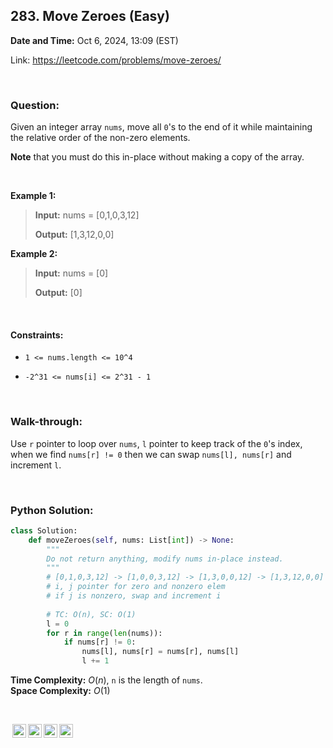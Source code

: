 ## 283. Move Zeroes (Easy)
**Date and Time:** Oct 6, 2024, 13:09 (EST)

Link: https://leetcode.com/problems/move-zeroes/

<br>

### Question:
Given an integer array `nums`, move all `0`'s to the end of it while maintaining the relative order of the non-zero elements.

**Note** that you must do this in-place without making a copy of the array.

<br>

**Example 1:**
> **Input:** nums = [0,1,0,3,12]
> 
> **Output:** [1,3,12,0,0]

**Example 2:**
> **Input:** nums = [0]
> 
> **Output:** [0]

<br>

#### Constraints:
* `1 <= nums.length <= 10^4`

* `-2^31 <= nums[i] <= 2^31 - 1`

<br>

### Walk-through: 
Use `r` pointer to loop over `nums`, `l` pointer to keep track of the `0`'s index, when we find `nums[r] != 0` then we can swap `nums[l], nums[r]` and increment `l`.

<br>

### Python Solution:
```python
class Solution:
    def moveZeroes(self, nums: List[int]) -> None:
        """
        Do not return anything, modify nums in-place instead.
        """
        # [0,1,0,3,12] -> [1,0,0,3,12] -> [1,3,0,0,12] -> [1,3,12,0,0]
        # i, j pointer for zero and nonzero elem
        # if j is nonzero, swap and increment i
        
        # TC: O(n), SC: O(1)
        l = 0
        for r in range(len(nums)):
            if nums[r] != 0:
                nums[l], nums[r] = nums[r], nums[l]
                l += 1
```
**Time Complexity:** $O(n)$, `n` is the length of `nums`. <br>
**Space Complexity:** $O(1)$

<br>

<img style="height:22px!important;margin-left:3px;vertical-align:text-bottom;" src="https://mirrors.creativecommons.org/presskit/icons/cc.svg?ref=chooser-v1" alt="CC BY-NC-SA" title="CC BY-NC-SA"><img style="height:22px!important;margin-left:3px;vertical-align:text-bottom;" src="https://mirrors.creativecommons.org/presskit/icons/by.svg?ref=chooser-v1" alt="BY: credit must be given to the creator" title="BY: credit must be given to the creator"><img style="height:22px!important;margin-left:3px;vertical-align:text-bottom;" src="https://mirrors.creativecommons.org/presskit/icons/nc.svg?ref=chooser-v1" alt="NC: Only noncommercial uses of the work are permitted" title="NC: Only noncommercial uses of the work are permitted"><img style="height:22px!important;margin-left:3px;vertical-align:text-bottom;" src="https://mirrors.creativecommons.org/presskit/icons/sa.svg?ref=chooser-v1" alt="SA: Adaptations must be shared under the same terms" title="SA: Adaptations must be shared under the same terms">